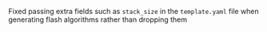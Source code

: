 Fixed passing extra fields such as `stack_size` in the `template.yaml` file when generating flash algorithms rather than dropping them
